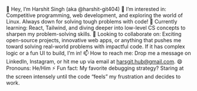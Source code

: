 👋 Hey, I’m Harshit Singh (aka @harshit-git404) 
👀 I’m interested in: Competitive programming, web development, and exploring the world of Linux. Always down for solving tough problems with code! 
🌱 Currently learning: React, Tailwind, and diving deeper into low-level CS concepts to sharpen my problem-solving skills. 
💞️ Looking to collaborate on: Exciting open-source projects, innovative web apps, or anything that pushes me toward solving real-world problems with impactful code. If it has complex logic or a fun UI to build, I’m in! 
📫 How to reach me: Drop me a message on LinkedIn, Instagram, or hit me up via email at harsgit.hub@gmail.com. 
😄 Pronouns: He/Him 
⚡ Fun fact: My favorite debugging strategy? Staring at the screen intensely until the code “feels” my frustration and decides to work.


